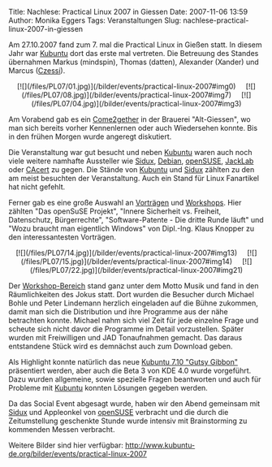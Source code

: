 Title: Nachlese: Practical Linux 2007 in Giessen
Date: 2007-11-06 13:59
Author: Monika Eggers
Tags: Veranstaltungen
Slug: nachlese-practical-linux-2007-in-giessen

Am 27.10.2007 fand zum 7. mal die Practical Linux in Gießen statt. In
diesem Jahr war [Kubuntu](http://www.kubuntu-de.org/) dort das erste mal
vertreten. Die Betreuung des Standes übernahmen Markus (mindspin),
Thomas (datten), Alexander (Xander) und Marcus
([Czessi](http://www.czessi.de/)).  


<center>
[![](/files/PL07/01.jpg)](/bilder/events/practical-linux-2007#img0)    
[![](/files/PL07/08.jpg)](/bilder/events/practical-linux-2007#img7)    
[![](/files/PL07/04.jpg)](/bilder/events/practical-linux-2007#img3)

</center>
  


Am Vorabend gab es ein
[Come2gether](http://www.practical-linux.de/statisch/social_event.html)
in der Brauerei "Alt-Giessen", wo man sich bereits vorher Kennenlernen
oder auch Wiedersehen konnte. Bis in den frühen Morgen wurde angeregt
diskutiert.


<!--break--><!--break-->

Die Veranstaltung war gut besucht und neben
[Kubuntu](http://www.kubuntu-de.org/) waren auch noch viele weitere
namhafte Aussteller wie [Sidux](http://www.sidux.com/),
[Debian](http://www.debian.org/), [openSUSE](http://de.opensuse.org/),
[JackLab](http://jacklab.org/) oder
[CAcert](http://www.cacert.org/index.php?lang=de_DE) zu gegen. Die
Stände von [Kubuntu](http://www.kubuntu-de.org/) und
[Sidux](http://www.sidux.com/) zählten zu den am meist besuchten der
Veranstaltung. Auch ein Stand für Linux Fanartikel hat nicht gefehlt.


Ferner gab es eine große Auswahl an
[Vorträgen](http://www.practical-linux.de/statisch/vortraege.html) und
[Workshops](http://www.practical-linux.de/statisch/musik_workshop.html).
Hier zählten "Das openSuSE Projekt", "Innere Sicherheit vs. Freiheit,
Datenschutz, Bürgerrechte", "Software-Patente - Die dritte Runde läuft"
und "Wozu braucht man eigentlich Windows" von Dipl.-Ing. Klaus Knopper
zu den interessantesten Vorträgen.  


<center>
[![](/files/PL07/14.jpg)](/bilder/events/practical-linux-2007#img13)    
[![](/files/PL07/15.jpg)](/bilder/events/practical-linux-2007#img14)    
[![](/files/PL07/22.jpg)](/bilder/events/practical-linux-2007#img21)

</center>
  


Der
[Workshop-Bereich](http://www.practical-linux.de/statisch/musik_workshop.html)
stand ganz unter dem Motto Musik und fand in den Räumlichkeiten des
Jokus statt. Dort wurden die Besucher durch Michael Bohle und Peter
Lindemann herzlich eingeladen auf die Bühne zukommen, damit man sich die
Distribution und ihre Programme aus der nähe betrachten konnte. Michael
nahm sich viel Zeit für jede einzelne Frage und scheute sich nicht davor
die Programme im Detail vorzustellen. Später wurden mit Freiwilligen und
JAD Tonaufnahmen gemacht. Das daraus entstandene Stück wird es demnächst
auch zum Download geben.


Als Highlight konnte natürlich das neue [Kubuntu 7.10 "Gutsy
Gibbon"](http://www.kubuntu-de.org/kubuntu-7-10-gutsy-gibbon-erschienen)
präsentiert werden, aber auch die Beta 3 von KDE 4.0 wurde vorgeführt.
Dazu wurden allgemeine, sowie spezielle Fragen beantworten und auch für
Probleme mit [Kubuntu](http://www.kubuntu-de.org/) konnten Lösungen
gegeben werden.


Da das Social Event abgesagt wurde, haben wir den Abend gemeinsam mit
[Sidux](http://www.sidux.com/) und Appleonkel von
[openSUSE](http://de.opensuse.org/) verbracht und die durch die
Zeitumstellung geschenkte Stunde wurde intensiv mit Brainstorming zu
kommenden Messen verbracht.


Weitere Bilder sind hier verfügbar:
<http://www.kubuntu-de.org/bilder/events/practical-linux-2007>



